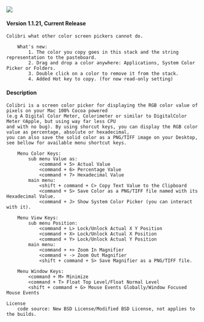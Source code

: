 <img src="https://github.com/cucurbita/colibri/raw/master/ReadMe/screenshot.png" />

#### Version 1.1.21, Current Release

	Colibri what other color screen pickers cannot do.
	
		What's new:
			1. The color you copy goes in this stack and the string representation to the pasteboard.
			2. Drag and drop a color anywhere: Applications, System Color Picker or Folders. 
			3. Double click on a color to remove it from the stack.
			4. Added Hot key to copy. (for now read-only setting)


#### Description
	Colibri is a screen color picker for displaying the RGB color value of pixels on your Mac 100% Cocoa powered 
	(e.g A Digital Color Meter, Colorimeter or similar to DigitalColor Meter ©Apple, but using way far less CPU 
	and with no bug). By using shorcut keys, you can display the RGB color value as percentage, absolute or hexadecimal, 
	you can also save the solid color as a PNG/TIFF image on your Desktop, see bellow for available menu shortcut keys.
	
		Menu Color Keys:
			sub menu Value as:
				<command + 5> Actual Value
				<command + 6> Percentage Value
				<command + 7> Hexadecimal Value		
			main menu:
				<shift + command + C> Copy Text Value to the Clipboard
				<command + S> Save Color as a PNG/TIFF file named with its Hexadecimal Value.
				<command + J> Show System Color Picker (you can interact with it).
		
		Menu View Keys:
			sub menu Position:
				<command + L> Lock/Unlock Actual X Y Position
				<command + X> Lock/Unlock Actual X Position
				<command + Y> Lock/Unlock Actual Y Position		
			main menu:
				<command + +> Zoom In Magnifier
				<command + -> Zoom Out Magnifier
				<shift + command + S> Save Magnifier as a PNG/TIFF file.
		
		Menu Window Keys:
			<command + M> Minimize
			<command + T> Float Top Level/Float Normal Level
			<shift + command + G> Mouse Events Globally/Window Focused Mouse Events
	
	License
		code source: New BSD License/Modified BSD License, not applies to the builds.